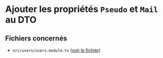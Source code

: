 # Ajouter les propriétés `Pseudo` et `Mail` au DTO

## Fichiers concernés

- `src/users/users.module.ts` ([voir le fichier](./e-commerce/src/users/users.module.ts))
